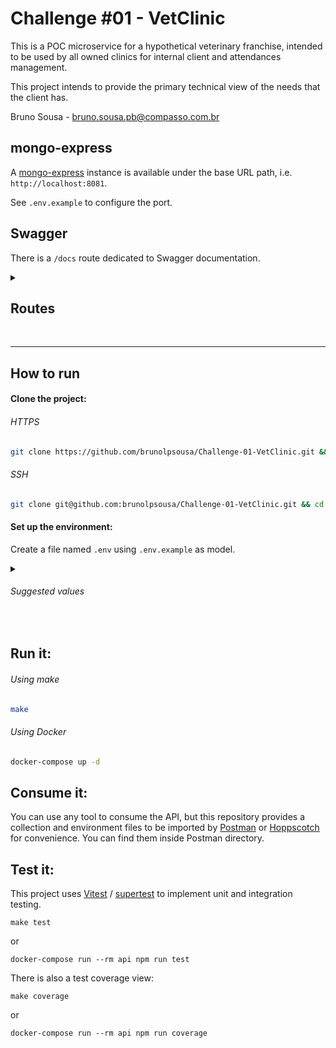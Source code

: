 # Challenge #01 - VetClinic

This is a POC microservice for a hypothetical veterinary franchise, intended to be used by all owned clinics for internal client and attendances management.

This project intends to provide the primary technical view of the needs that the client has.

Bruno Sousa - bruno.sousa.pb@compasso.com.br

## mongo-express

A [mongo-express](https://hub.docker.com/_/mongo-express) instance is available under the base URL path, i.e. `http://localhost:8081`.

See `.env.example` to configure the port.

## Swagger

There is a `/docs` route dedicated to Swagger documentation.

<details>
  <summary>

## Routes

  <br>
</summary>

<details>
  <summary>

### 🟢 GET - Get all tutors

  <br>
</summary>

`/tutors`

Returns all tutors in database:

```json
{
  "name": "John Doe",
  "phone": "5500998765432",
  "email": "example@email.com",
  "date_of_birth": "1993-12-12T10:10:00.000Z",
  "zip_code": "617600000",
  "pets": [
    {
      "name": "Lilo",
      "species": "dog",
      "carry": "s",
      "weight": 5,
      "date_of_birth": "1993-12-12T10:10:00.000Z",
      "_id": "64c15d8e4234c0e539203f67"
    }
  ],
  "_id": "64c15d8e4234c0e539203f66",
  "__v": 0
}
```

</details>

<details>
  <summary>

### 🟢 GET - Get pet

  <br>
</summary>

`/pet/:petId/tutor/:tutorId`

##### Path Variables

- petId
- tutorId

Returns a pet with the corresponding id:

```json
{
  "name": "Lilo",
  "species": "dog",
  "carry": "s",
  "weight": 5,
  "date_of_birth": "1993-12-12T10:10:00.000Z",
  "_id": "64c15d8e4234c0e539203f67"
}
```

</details>

<details>
  <summary>

### 🟡 POST - Create tutor

  <br>
</summary>

`/tutor`

Returns the created tutor object:

```json
{
  "name": "John Doe",
  "phone": "5500998765432",
  "email": "example@email.com",
  "date_of_birth": "1993-12-12T10:10:00.000Z",
  "zip_code": "617600000",
  "pets": [
    {
      "name": "Lilo",
      "species": "dog",
      "carry": "s",
      "weight": 5,
      "date_of_birth": "1993-12-12T10:10:00.000Z",
      "_id": "64c164fe4234c0e539203f71"
    }
  ],
  "_id": "64c164fe4234c0e539203f70",
  "__v": 0
}
```

</details>

<details>
  <summary>

### 🟡 POST - Create pet

  <br>
</summary>

`/pet/:tutorId`

##### Path Variables

- tutorId

Returns the created pet:

```json
{
  "name": "Milo",
  "species": "cat",
  "carry": "l",
  "weight": 10,
  "date_of_birth": "1998-06-25T16:40:00.000Z",
  "_id": "64c165db4234c0e539203f75"
}
```

</details>

<details>
  <summary>

### 🔵 PUT - Replace tutor

  <br>
</summary>

`/tutor/:tutorId`

##### Path Variables

- tutorId

Returns the updated tutor object:

```json
{
  "_id": "64c2daa685b51d061b009276",
  "name": "J. Robert Oppenheimer",
  "phone": "0100384789",
  "email": "example@mail.com",
  "date_of_birth": "1904-04-22T00:00:00.000Z",
  "zip_code": "001600000",
  "pets": []
}
```

</details>

<details>
  <summary>

### 🔵 PUT - Replace pet

  <br>
</summary>

`/pet/:petId/tutor/:tutorId`

##### Path Variables

- petId
- tutorId

Returns the updated pet:

```json
{
  "name": "Winsley",
  "species": "worm",
  "carry": "xs",
  "weight": 0.1,
  "date_of_birth": "2021-06-19T00:00:00.000Z",
  "_id": "64c2df9f6ddfbf6c386cf549"
}
```

</details>

<details>
  <summary>

### 🟣 PATCH - Modify tutor

  <br>
</summary>

`/tutor/:tutorId`

##### Path Variables

- tutorId

Returns the updated tutor object:

```json
{
  "_id": "64c164fe4234c0e539203f70",
  "name": "Don Joe",
  "phone": "5500998765432",
  "email": "example@email.com",
  "date_of_birth": "1993-12-12T10:10:00.000Z",
  "zip_code": "617600000",
  "pets": [
    {
      "name": "Lilo",
      "species": "dog",
      "carry": "s",
      "weight": 5,
      "date_of_birth": "1993-12-12T10:10:00.000Z",
      "_id": "64c164fe4234c0e539203f71"
    },
    {
      "name": "Milo",
      "species": "cat",
      "carry": "l",
      "weight": 10,
      "date_of_birth": "1998-06-25T16:40:00.000Z",
      "_id": "64c165db4234c0e539203f75"
    }
  ],
  "__v": 1
}
```

</details>

<details>
  <summary>

### 🟣 PATCH - Modify pet

  <br>
</summary>

`/pet/:petId/tutor/:tutorId`

##### Path Variables

- petId
- tutorId

Returns the updated pet:

```json
{
  "name": "José",
  "species": "Papagaio",
  "carry": "s",
  "weight": 5,
  "date_of_birth": "1993-12-12T10:10:00.000Z",
  "_id": "64c1679b4234c0e539203f7c"
}
```

</details>

<details>
  <summary>

### 🔴 DELETE - Delete tutor

  <br>
</summary>

`/tutor/:tutorId`

##### Path Variables

- tutorId

Returns status code 200

</details>

<details>
  <summary>

### 🔴 DELETE - Delete pet

  <br>
</summary>

`/pet/:petId/tutor/:tutorId`

##### Path Variables

- petId
- tutorId

Returns status code 200

</details>

</details>

---

## How to run

#### Clone the project:

###### HTTPS

```sh
git clone https://github.com/brunolpsousa/Challenge-01-VetClinic.git && cd Challenge-01-VetClinic
```

###### SSH

```sh
git clone git@github.com:brunolpsousa/Challenge-01-VetClinic.git && cd Challenge-01-VetClinic
```

#### Set up the environment:

Create a file named `.env` using `.env.example` as model.

<details> <summary>

###### Suggested values

<br>
</summary>

```sh
# Server
PORT=3000

# Database
DB_HOST=db
DB_PORT=27017
DB_NAME=vetclinic

# Mongo Express
MONGO_EXPRESS_PORT=8081
```

</details>

## Run it:

###### Using make

```sh
make
```

###### Using Docker

```sh
docker-compose up -d
```

## Consume it:

You can use any tool to consume the API, but this repository provides a collection and environment files to be imported by [Postman](https://www.postman.com) or [Hoppscotch](https://hoppscotch.io) for convenience. You can find them inside Postman directory.

## Test it:

This project uses [Vitest](https://vitest.dev) / [supertest](https://github.com/ladjs/supertest) to implement unit and integration testing.

```
make test
```

or

```
docker-compose run --rm api npm run test
```

There is also a test coverage view:

```
make coverage
```

or

```
docker-compose run --rm api npm run coverage
```
